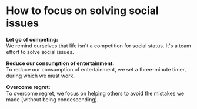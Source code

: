 # How to focus on solving social issues  

**Let go of competing:**   
We remind ourselves that life isn't a competition for social status. It's a team effort to solve social issues.    

**Reduce our consumption of entertainment:**   
To reduce our consumption of entertainment, we set a three-minute timer, during which we must work.    

**Overcome regret:**   
To overcome regret, we focus on helping others to avoid the mistakes we made (without being condescending).   
